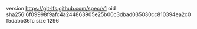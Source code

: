 version https://git-lfs.github.com/spec/v1
oid sha256:6f09998f9afc4a244863905e25b00c3dbad035030cc810394ea2c0f5dabb36fc
size 1296
